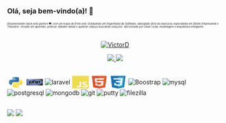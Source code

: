 ### Olá, seja bem-vindo(a)! 👋
<h6 style="font-size:6px;">Desenvolvedor back-end (python ❤️) com um toque de front-end. Graduando em Engenharia de Software, advogado (fora do exercício) especialista em Direito Empresarial e Tributário. Viciado em aprender, praticar, debater ideias e quebrar cabeça buscando soluções. Aficcionado por clean-code, modelagem e arquitetura inteligente.</p>

##
<a href="https://www.linkedin.com/in/adev-victord">
  <p align="center"><img height="180em" src="https://github-readme-streak-stats.herokuapp.com?user=adev-victord&theme=dracula&date_format=M%20j%5B%2C%20Y%5D" alt="VictorD" /></p>
  <p align="center">
    <img height="130em" src="https://github-readme-stats.vercel.app/api?username=adev-victord&show_icons=true&theme=dracula" />
    <img height="130em" src="https://github-readme-stats.vercel.app/api/top-langs/?username=adev-victord&layout=compact&theme=dracula" />
  </p>
</a>
<div style="display: inline_block"><br>
  <img align="center" alt="Python" height="30" width="40" src="https://raw.githubusercontent.com/devicons/devicon/master/icons/python/python-original.svg">
  <img align="center" alt="php" height="30" width="40" src="https://raw.githubusercontent.com/devicons/devicon/master/icons/php/php-original.svg">
  <img align="center" alt="laravel" height="30" width="40" src="https://cdn.jsdelivr.net/gh/devicons/devicon/icons/laravel/laravel-plain.svg" />
  <img align="center" alt="Js" height="30" width="40" src="https://raw.githubusercontent.com/devicons/devicon/master/icons/javascript/javascript-plain.svg">
  <img align="center" alt="HTML" height="30" width="40" src="https://raw.githubusercontent.com/devicons/devicon/master/icons/html5/html5-original.svg">
  <img align="center" alt="CSS" height="30" width="40" src="https://raw.githubusercontent.com/devicons/devicon/master/icons/css3/css3-original.svg">
  <img align="center" alt="Boostrap" height="30" width="40" src="https://cdn.jsdelivr.net/gh/devicons/devicon/icons/bootstrap/bootstrap-plain.svg"/>
  <img align="center" alt="mysql" height="30" width="40" src="https://cdn.jsdelivr.net/gh/devicons/devicon/icons/mysql/mysql-original.svg" />
  <img align="center" alt="postgresql" height="30" width="40" src="https://cdn.jsdelivr.net/gh/devicons/devicon/icons/postgresql/postgresql-original-wordmark.svg" />
  <img align="center" alt="mongodb" height="30" width="40" src="https://cdn.jsdelivr.net/gh/devicons/devicon/icons/mongodb/mongodb-original-wordmark.svg" />
  <img align="center" alt="git" height="30" width="40" src="https://cdn.jsdelivr.net/gh/devicons/devicon/icons/git/git-original.svg" />
  <img align="center" alt="putty" height="30" width="40" src="https://cdn.jsdelivr.net/gh/devicons/devicon/icons/putty/putty-original.svg" />
  <img align="center" alt="filezilla" height="30" width="40" src="https://cdn.jsdelivr.net/gh/devicons/devicon/icons/filezilla/filezilla-plain.svg"/>
</div>

##

<div>
  <a href="https://www.linkedin.com/in/adev-victord" target="_blank"><img src="https://img.shields.io/badge/-LinkedIn-%230077B5?style=for-the-badge&logo=linkedin&logoColor=white" target="_blank"></a> 
  <a href="https://wa.me/5583996989811" target="_blank"><img src="https://img.shields.io/badge/WhatsApp-25D366?style=for-the-badge&logo=whatsapp&logoColor=white" target="_blank"></a> 
</div>
